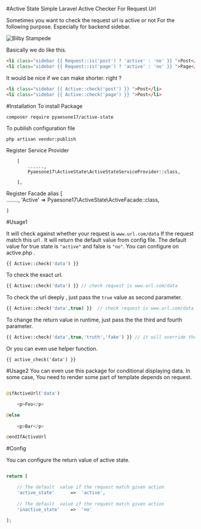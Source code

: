 #Active State
Simple Laravel Active Checker For Request Url

Sometimes you want to check the request url is active or not For the following purpose.
Especially for backend sidebar.

![Bilby Stampede](http://s22.postimg.org/acwm89mf5/Selection_011.png)

Basically we do like this.

```html
<li class="sidebar {{ Request::is('post') ? 'active' : 'no' }} ">Post</li>
<li class="sidebar {{ Request::is('page') ? 'active' : 'no' }} ">Page</li>
```
It would be nice if we can make shorter. right ?
```html
<li class="sidebar {{ Active::check('post') }} ">Post</li>
<li class="sidebar {{ Active::check('page') }} ">Post</li>
```

#Installation
To install Package
```
composer require pyaesone17/active-state
```

To publish configuration file
```
php artisan vendor:publish
```

Register Service Provider

```
	[
	  	......,
      	Pyaesone17\ActiveState\ActiveStateServiceProvider::class,

    ],
```

Register Facade alias
	[	
		........,
		'Active' => Pyaesone17\ActiveState\ActiveFacade::class,

	]

#Usage1

It will check against  whether your request is `www.url.com/data`
If the request match this url . It will return the default value from config file.
The default value for true state is `"active"` and false is `"no"`. You can configure on active.php .
```php
{{ Active::check('data') }} 
```
To check the exact url.
```php
{{ Active::check('data') }} // check request is www.url.com/data
```

To check the url deeply , just pass the `true` value as second parameter.
```php
{{ Active::check('data',true) }}  // check request is www.url.com/data || www.url.com/data/*
```

To change the return value in runtime, just pass the the third and fourth parameter.

```php
{{ Active::check('data',true,'truth','fake') }} // it will override the value from config file.
```
Or you can even use helper function.
```
{{ active_check('data') }}
```

#Usage2
You can even use this package for conditional displaying data.
In some case, You need to render some part of template depends on request.

```php

@ifActiveUrl('data')

	<p>Foo</p>

@else
	
	<p>Bar</p>

@endIfActiveUrl

```

#Config

You can configure the return value of active state.

```php

return [

	// The default  value if the request match given action
	'active_state'		=>	'active',
	
	// The default  value if the request match given action
	'inactive_state'	=>	'no'

];
